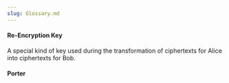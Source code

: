 ```yaml
---
slug: Glossary.md
---
```


#### Re-Encryption Key
A special kind of key used during the transformation of ciphertexts for Alice into ciphertexts for Bob.

#### Porter
